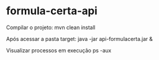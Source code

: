 # formula-certa-api
Compilar o projeto: mvn clean install

Após acessar a pasta target:
java -jar api-formulacerta.jar &

Visualizar processos em execução
ps -aux

